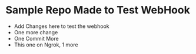 
# Sample Repo Made to Test WebHook
- Add Changes here to test the webhook
- One more change
- One Commit More
- This one on Ngrok, 1 more
